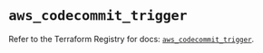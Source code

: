 # `aws_codecommit_trigger`

Refer to the Terraform Registry for docs: [`aws_codecommit_trigger`](https://registry.terraform.io/providers/hashicorp/aws/5.78.0/docs/resources/codecommit_trigger).
